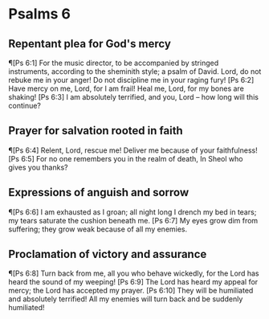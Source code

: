 # Psalms 6

## Repentant plea for God's mercy
¶[Ps 6:1] For the music director, to be accompanied by stringed instruments, according to the sheminith style; a psalm of David. Lord, do not rebuke me in your anger! Do not discipline me in your raging fury!
[Ps 6:2] Have mercy on me, Lord, for I am frail! Heal me, Lord, for my bones are shaking!
[Ps 6:3] I am absolutely terrified, and you, Lord – how long will this continue?

## Prayer for salvation rooted in faith
¶[Ps 6:4] Relent, Lord, rescue me! Deliver me because of your faithfulness!
[Ps 6:5] For no one remembers you in the realm of death, In Sheol who gives you thanks?

## Expressions of anguish and sorrow
¶[Ps 6:6] I am exhausted as I groan; all night long I drench my bed in tears; my tears saturate the cushion beneath me.
[Ps 6:7] My eyes grow dim from suffering; they grow weak because of all my enemies.

## Proclamation of victory and assurance
¶[Ps 6:8] Turn back from me, all you who behave wickedly, for the Lord has heard the sound of my weeping!
[Ps 6:9] The Lord has heard my appeal for mercy; the Lord has accepted my prayer.
[Ps 6:10] They will be humiliated and absolutely terrified! All my enemies will turn back and be suddenly humiliated!
